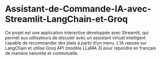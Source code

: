 # Assistant-de-Commande-IA-avec-Streamlit-LangChain-et-Groq

Ce projet est une application interactive développée avec Streamlit, qui permet aux utilisateurs de discuter avec un assistant virtuel intelligent capable de recommander des plats à partir d’un menu. L’IA repose sur LangChain et utilise Groq API (modèle LLaMA 3) pour répondre en français de manière naturelle et contextuelle.
